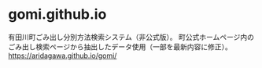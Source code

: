 # gomi.github.io
有田川町ごみ出し分別方法検索システム（非公式版）。
町公式ホームページ内のごみ出し検索ページから抽出したデータ使用（一部を最新内容に修正）。
https://aridagawa.github.io/gomi/
